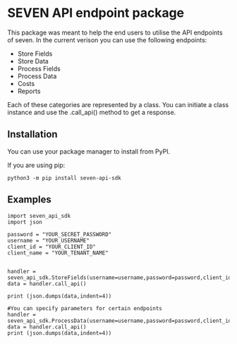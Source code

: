 # SEVEN API endpoint package

This package was meant to help the end users to utilise the API endpoints of seven. 
In the current verison you can use the following endpoints:

- Store Fields
- Store Data
- Process Fields
- Process Data
- Costs
- Reports

Each of these categories are represented by a class. You can initiate a class instance and use the .call_api() method to get a response.

## Installation

You can use your package manager to install from PyPI.

If you are using pip:
```
python3 -m pip install seven-api-sdk
```

## Examples

```
import seven_api_sdk
import json

password = "YOUR_SECRET_PASSWORD"
username = "YOUR_USERNAME"
client_id = "YOUR_CLIENT_ID"
client_name = "YOUR_TENANT_NAME"


handler = seven_api_sdk.StoreFields(username=username,password=password,client_id=client_id,client_name=client_name)
data = handler.call_api()

print (json.dumps(data,indent=4))

#You can specify parameters for certain endpoints
handler = seven_api_sdk.ProcessData(username=username,password=password,client_id=client_id,client_name=client_name,parameter="proc_by_storeID")
data = handler.call_api()
print (json.dumps(data,indent=4))
```
